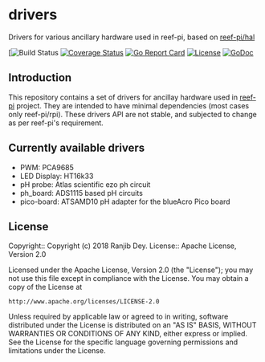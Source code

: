 # drivers

Drivers for various ancillary hardware used in reef-pi, based on
[reef-pi/hal](https://github.com/reef-pi/hal)

[![Build Status](https://github.com/reef-pi/drivers/workflows/go/badge.svg?branch=master)
[![Coverage Status](https://codecov.io/gh/reef-pi/drivers/branch/master/graph/badge.svg)](https://codecov.io/gh/reef-pi/drivers)
[![Go Report Card](https://goreportcard.com/badge/reef-pi/drivers)](https://goreportcard.com/report/reef-pi/drivers)
[![License](https://img.shields.io/badge/License-Apache%202.0-blue.svg)](https://github.com/reef-pi/drivers/blob/master/LICENSE.txt)
[![GoDoc](https://godoc.org/github.com/reef-pi/drivers?status.svg)](https://godoc.org/github.com/reef-pi/drivers)

## Introduction

This repository contains a set of drivers for ancillay hardware used
in [reef-pi](http://reef-pi.com) project. They are intended to have
minimal dependencies (most cases only reef-pi/rpi). These drivers API
are not stable, and subjected to change as per reef-pi's requirement.

## Currently available drivers

- PWM: PCA9685
- LED Display: HT16k33
- pH probe: Atlas scientific ezo ph circuit
- ph_board: ADS1115 based pH circuits
- pico-board: ATSAMD10 pH adapter for the blueAcro Pico board

## License

Copyright:: Copyright (c) 2018 Ranjib Dey.
License:: Apache License, Version 2.0

Licensed under the Apache License, Version 2.0 (the "License");
you may not use this file except in compliance with the License.
You may obtain a copy of the License at

    http://www.apache.org/licenses/LICENSE-2.0

Unless required by applicable law or agreed to in writing, software
distributed under the License is distributed on an "AS IS" BASIS,
WITHOUT WARRANTIES OR CONDITIONS OF ANY KIND, either express or implied.
See the License for the specific language governing permissions and
limitations under the License.
